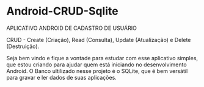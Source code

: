 # Android-CRUD-Sqlite


APLICATIVO ANDROID DE CADASTRO DE USUÁRIO

CRUD - Create (Criação), Read (Consulta), Update (Atualização) e Delete (Destruição).

Seja bem vindo e fique a vontade para estudar com esse aplicativo simples, que estou criando para ajudar quem está iniciando no desenvolvimento Android. O Banco ultilizado 
nesse projeto é o SQLite, que é bem versátil para gravar e ler dados de suas aplicações. 
